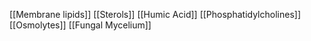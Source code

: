 [[Membrane lipids]]
[[Sterols]]
[[Humic Acid]]
[[Phosphatidylcholines]]
[[Osmolytes]]
[[Fungal Mycelium]]
